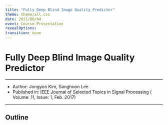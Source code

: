 ```yaml
---
title: "Fully Deep Blind Image Quality Predictor"
theme: theme/all.css
date: 2021/06/04
event: Course Presentation
revealOptions:
transition: none
---
```

# Fully Deep Blind Image Quality Predictor

<hr class="mb-8">

- Author: Jongyoo Kim, Sanghoon Lee <!-- .element: class="text-3xl" -->
- Published in: IEEE Journal of Selected Topics in Signal Processing ( Volume: 11, Issue: 1, Feb. 2017)  <!-- .element: class="text-3xl" -->

---

## Outline